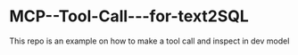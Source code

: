 # MCP--Tool-Call---for-text2SQL
This repo is an example on how to make a tool call and inspect in dev model
